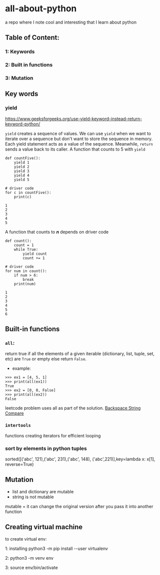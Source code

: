 # all-about-python
a repo where I note cool and interesting that I learn about python

## Table of Content:
### 1: Keywords
### 2: Built in functions
### 3: Mutation

## Key words
### yield
https://www.geeksforgeeks.org/use-yield-keyword-instead-return-keyword-python/

`yield` creates a sequence of values.  We can use `yield` when we want to iterate over a sequence but don't want to store the sequence in memory.
Each yield statement acts as a value of the sequence.  Meanwhile, `return` sends a value back to its caller.
A function that counts to 5 with `yield`
```
def countFive():
	yield 1
	yield 2
	yield 3
	yield 4
	yield 5

# driver code
for c in countFive():
	print(c)

```
```
1
2
3
4
5
```
A function that counts to ***n*** depends on driver code
```
def count():
	count = 1
	while True:
		yield count
		count += 1

# driver code
for num in count():
	if num > 6:
		break
	print(num)
```
```
1
2
3
4
5
6
```
## Built-in functions
### `all`:
return true if all the elements of a given iterable (dictionary, list, tuple, set, etc) are `True` or empty else return `False`.

- example: 
```
>>> ex1 = [4, 5, 1]
>>> print(all(ex1))
True
>>> ex2 = [0, 0, False]
>>> print(all(ex2))
False
```

leetcode problem uses all as part of the solution.
[Backspace String Compare](https://leetcode.com/problems/backspace-string-compare/)

### `intertools`
functions creating iterators for efficient looping

### sort by elements in python tuples
sorted([('abc', 121),('abc', 231),('abc', 148), ('abc',221)],key=lambda x: x[1], reverse=True)


## Mutation
- list and dictionary are mutable
- string is not mutable

mutable = it can change the original version after you pass it into another function

## Creating virtual machine
to create virtual env:

1: installing
	python3 -m pip install --user virtualenv
	
2: python3 -m venv env

3: source env/bin/activate
